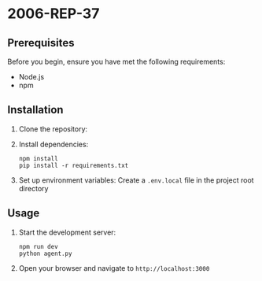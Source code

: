 # 2006-REP-37


## Prerequisites

Before you begin, ensure you have met the following requirements:

- Node.js 
- npm 
<!-- - A Clerk account for authentication (https://clerk.dev/) -->

## Installation

1. Clone the repository:


2. Install dependencies:
   ```
   npm install
   pip install -r requirements.txt
   ```

3. Set up environment variables:
   Create a `.env.local` file in the project root directory 

## Usage

1. Start the development server:
   ```
   npm run dev
   python agent.py
   ```

2. Open your browser and navigate to `http://localhost:3000`

